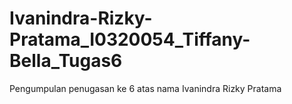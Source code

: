 # Ivanindra-Rizky-Pratama_I0320054_Tiffany-Bella_Tugas6
Pengumpulan penugasan ke 6 atas nama Ivanindra Rizky Pratama

